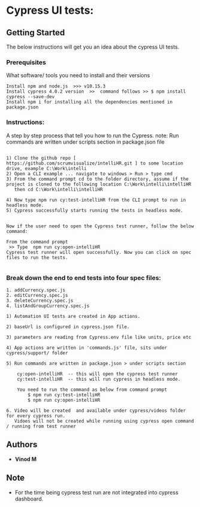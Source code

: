 # Cypress UI tests:


## Getting Started

The below instructions will get you an idea about the cypress UI tests.

### Prerequisites

What software/ tools you need to install and their versions

```
Install npm and node.js  >>> v10.15.3
Install cypress 4.0.2 version  >>  command follows >> $ npm install cypress --save-dev
Install npm i for installing all the dependencies mentioned in package.json

```

### Instructions:

A step by step process that tell you how to run the Cypress. 
note: Run commands are written under scripts section in package.json file 

```

1) Clone the github repo [ https://github.com/scrumvisualize/intelliHR.git ] to some location drive, example C:\Work\intelli
2) Open a CLI example ... navigate to windows > Run > type cmd   
3) From the command prompt cd to the folder directory, assume if the project is cloned to the following location C:\Work\intelli\intelliHR
   then cd C:\Work\intelli\intelliHR
   
4) Now type npm run cy:test-intelliHR from the CLI prompt to run in headless mode.
5) Cypress successfully starts running the tests in headless mode.


Now if the user need to open the Cypress test runner, follow the below command:

From the command prompt 
 >> Type  npm run cy:open-intelliHR 
Cypress test runner will open successfully. Now you can click on spec files to run the tests.


```
 

### Break down the end to end tests into four spec files:

```
1. addCurrency.spec.js
2. editCurrency.spec.js
3. deleteCurrency.spec.js
4. listAndGroupCurrency.spec.js

```

```
1) Automation UI tests are created in App actions.

2) baseUrl is configured in cypress.json file.

3) parameters are reading from Cypress.env file like units, price etc

4) App actions are written in 'commands.js' file, sits under cypress/support/ folder

5) Run commands are written in package.json > under scripts section 

    cy:open-intelliHR  -- this will open the cypress test runner
	cy:test-intelliHR  -- this will run cypress in headless mode.

	You need to run the command as below from command prompt
		$ npm run cy:test-intelliHR 
		$ npm run cy:open-intelliHR 

6. Video will be created  and available under cypress/videos folder for every cypress run. 
   Vidoes will not be created while running using cypress open command / running from test runner

```

## Authors

* **Vinod M**


## Note

* For the time being cypress test run are not integrated into cypress dashboard.


